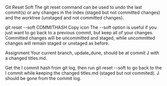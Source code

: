 Git Reset Soft
The git reset command can be used to undo the last commit(s) or any changes in the index (staged but not committed changes) and the worktree (unstaged and not committed changes).

git reset --soft COMMITHASH
Copy icon
The --soft option is useful if you just want to go back to a previous commit, but keep all of your changes. Committed changes will be uncommitted and staged, while uncommitted changes will remain staged or unstaged as before.

Assignment
Your current branch, update_dune, should be at commit J with a changed titles.md.

Get the I commit hash from git log, then run git reset --soft <hash> to go back to the I commit while keeping the changed titles.md (staged but not commited). J should be gone from the commit log.
